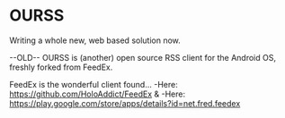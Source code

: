 OURSS
=====

Writing a whole new, web based solution now. 

--OLD--
OURSS is (another) open source RSS client for the Android OS, freshly forked from FeedEx.

FeedEx is the wonderful client found...
-Here: https://github.com/HoloAddict/FeedEx
&
-Here: https://play.google.com/store/apps/details?id=net.fred.feedex
